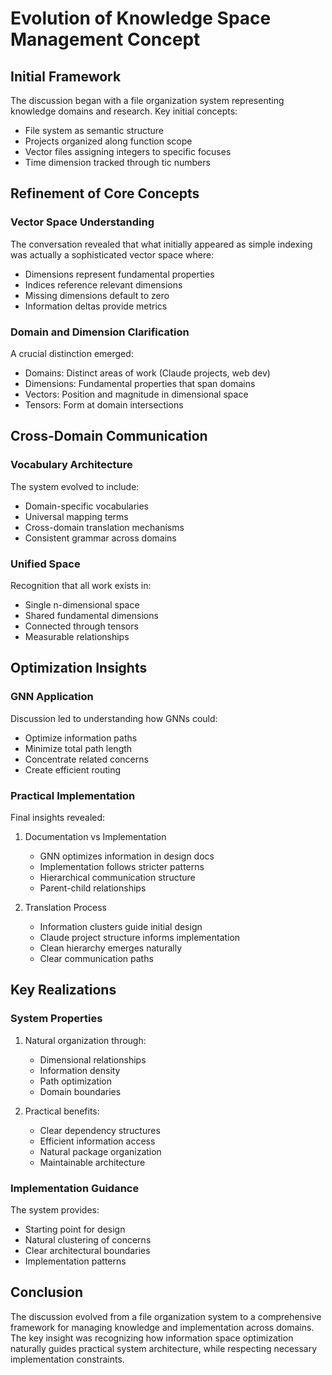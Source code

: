 # Evolution of Knowledge Space Management Concept

## Initial Framework
The discussion began with a file organization system representing knowledge domains and research. Key initial concepts:
- File system as semantic structure
- Projects organized along function scope
- Vector files assigning integers to specific focuses
- Time dimension tracked through tic numbers

## Refinement of Core Concepts

### Vector Space Understanding
The conversation revealed that what initially appeared as simple indexing was actually a sophisticated vector space where:
- Dimensions represent fundamental properties
- Indices reference relevant dimensions
- Missing dimensions default to zero
- Information deltas provide metrics

### Domain and Dimension Clarification
A crucial distinction emerged:
- Domains: Distinct areas of work (Claude projects, web dev)
- Dimensions: Fundamental properties that span domains
- Vectors: Position and magnitude in dimensional space
- Tensors: Form at domain intersections

## Cross-Domain Communication

### Vocabulary Architecture
The system evolved to include:
- Domain-specific vocabularies
- Universal mapping terms
- Cross-domain translation mechanisms
- Consistent grammar across domains

### Unified Space
Recognition that all work exists in:
- Single n-dimensional space
- Shared fundamental dimensions
- Connected through tensors
- Measurable relationships

## Optimization Insights

### GNN Application
Discussion led to understanding how GNNs could:
- Optimize information paths
- Minimize total path length
- Concentrate related concerns
- Create efficient routing

### Practical Implementation
Final insights revealed:
1. Documentation vs Implementation
   - GNN optimizes information in design docs
   - Implementation follows stricter patterns
   - Hierarchical communication structure
   - Parent-child relationships

2. Translation Process
   - Information clusters guide initial design
   - Claude project structure informs implementation
   - Clean hierarchy emerges naturally
   - Clear communication paths

## Key Realizations

### System Properties
1. Natural organization through:
   - Dimensional relationships
   - Information density
   - Path optimization
   - Domain boundaries

2. Practical benefits:
   - Clear dependency structures
   - Efficient information access
   - Natural package organization
   - Maintainable architecture

### Implementation Guidance
The system provides:
- Starting point for design
- Natural clustering of concerns
- Clear architectural boundaries
- Implementation patterns

## Conclusion
The discussion evolved from a file organization system to a comprehensive framework for managing knowledge and implementation across domains. The key insight was recognizing how information space optimization naturally guides practical system architecture, while respecting necessary implementation constraints.